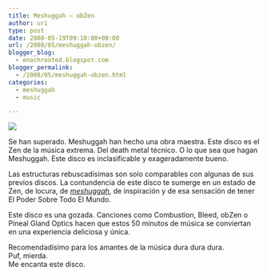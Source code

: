 ```yaml
---
title: Meshuggah – obZen
author: uri
type: post
date: 2008-05-19T09:10:00+00:00
url: /2008/05/meshuggah-obzen/
blogger_blog:
  - enochrooted.blogspot.com
blogger_permalink:
  - /2008/05/meshuggah-obzen.html
categories:
  - meshuggah
  - music

---
```

[<img style="display:block;text-align:center;cursor:hand;margin:0 auto 10px;" src="http://4.bp.blogspot.com/_WEHvyZj_jiU/SDFEIvZ2UwI/AAAAAAAABJQ/tfsek9XHvRs/s320/ObZencover.jpg" border="0" />][1]

Se han superado. Meshuggah han hecho una obra maestra. Este disco es el Zen de la música extrema. Del death metal técnico. O lo que sea que hagan Meshuggah. Este disco es inclasificable y exageradamente bueno.

Las estructuras rebuscadísimas son solo comparables con algunas de sus previos discos. La contundencia de este disco te sumerge en un estado de Zen, de locura, de <span style="font-style:italic;"><a href="http://en.wikipedia.org/wiki/Meshuga">meshuggah</a></span>, de inspiración y de esa sensación de tener El Poder Sobre Todo El Mundo.

Este disco es una gozada. Canciones como Combustion, Bleed, obZen o Pineal Gland Optics hacen que estos 50 minutos de música se conviertan en una experiencia deliciosa y única.

Recomendadísimo para los amantes de la música dura dura dura.  
Puf, mierda.  
Me encanta este disco. 

<div class="blogger-post-footer">
  <img width='1' height='1' />
</div>

 [1]: http://4.bp.blogspot.com/_WEHvyZj_jiU/SDFEIvZ2UwI/AAAAAAAABJQ/tfsek9XHvRs/s1600-h/ObZencover.jpg